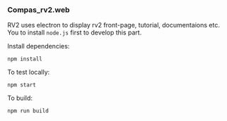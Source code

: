 ### Compas_rv2.web

RV2 uses electron to display rv2 front-page, tutorial, documentaions etc. You to install `node.js` first to develop this part.

Install dependencies:
```
npm install
```

To test locally:
```
npm start
```

To build:
```
npm run build
```
